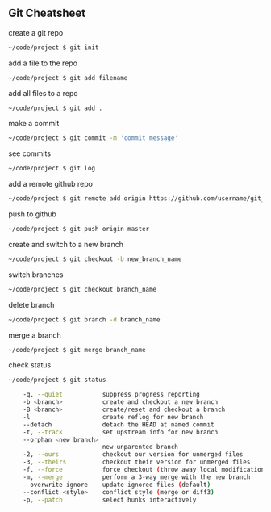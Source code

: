 ## Git Cheatsheet

create a git repo

```bash
~/code/project $ git init
```

add a file to the repo

```bash
~/code/project $ git add filename
```

add all files to a repo

```bash
~/code/project $ git add .
```

make a commit

```bash
~/code/project $ git commit -m 'commit message'
```

see commits

```bash
~/code/project $ git log
```

add a remote github repo

```bash
~/code/project $ git remote add origin https://github.com/username/git_repo_name.git
```

push to github

```bash
~/code/project $ git push origin master
```

create and switch to a new branch

```bash
~/code/project $ git checkout -b new_branch_name
```

switch branches

```bash
~/code/project $ git checkout branch_name
```

delete branch

```bash
~/code/project $ git branch -d branch_name
```

merge a branch

```bash
~/code/project $ git merge branch_name
```

check status

```bash
~/code/project $ git status

    -q, --quiet           suppress progress reporting
    -b <branch>           create and checkout a new branch
    -B <branch>           create/reset and checkout a branch
    -l                    create reflog for new branch
    --detach              detach the HEAD at named commit
    -t, --track           set upstream info for new branch
    --orphan <new branch>
                          new unparented branch
    -2, --ours            checkout our version for unmerged files
    -3, --theirs          checkout their version for unmerged files
    -f, --force           force checkout (throw away local modifications)
    -m, --merge           perform a 3-way merge with the new branch
    --overwrite-ignore    update ignored files (default)
    --conflict <style>    conflict style (merge or diff3)
    -p, --patch           select hunks interactively
```